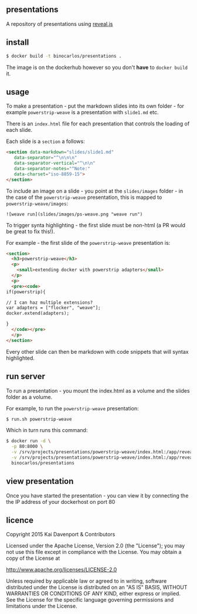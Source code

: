 ## presentations

A repository of presentations using [reveal.js](https://github.com/hakimel/reveal.js/)

## install

```bash
$ docker build -t binocarlos/presentations .
```

The image is on the dockerhub however so you don't **have** to `docker build` it.

## usage

To make a presentation - put the markdown slides into its own folder - for example `powerstrip-weave` is a presentation with `slide1.md` etc.

There is an `index.html` file for each presentation that controls the loading of each slide.

Each slide is a `section` a follows:

```html
<section data-markdown="slides/slide1.md"  
   data-separator="^\n\n\n"  
   data-separator-vertical="^\n\n"  
   data-separator-notes="^Note:"  
   data-charset="iso-8859-15">
</section>
```

To include an image on a slide - you point at the `slides/images` folder - in the case of the `powerstrip-weave` presentation, this is mapped to `powerstrip-weave/images`:

```
![weave run](slides/images/ps-weave.png "weave run")
```

To trigger synta highlighting - the first slide must be non-html (a PR would be great to fix this!).

For example - the first slide of the `powerstrip-weave` presentation is:

```html
<section>
  <h3>powerstrip-weave</h3>
  <p>
    <small>extending docker with powerstrip adapters</small>
  </p>
  <p>
  <pre><code>
if(powerstrip){

// I can haz multiple extensions?
var adapters = ["flocker", "weave"];
docker.extend(adapters);

}
  </code></pre>
  </p>
</section>
```

Every other slide can then be markdown with code snippets that will syntax highlighted.

## run server

To run a presentation - you mount the index.html as a volume and the slides folder as a volume.

For example, to run the `powerstrip-weave` presentation:


```bash
$ run.sh powerstrip-weave
```

Which in turn runs this command:

```bash
$ docker run -d \
  -p 80:8000 \
  -v /srv/projects/presentations/powerstrip-weave/index.html:/app/reveal.js/index.html \
  -v /srv/projects/presentations/powerstrip-weave/index.html:/app/reveal.js/index.html \
  binocarlos/presentations
```

## view presentation

Once you have started the presentation - you can view it by connecting the the IP address of your dockerhost on port 80

## licence

Copyright 2015 Kai Davenport & Contributors

Licensed under the Apache License, Version 2.0 (the "License"); you may not use this file except in compliance with the License.  You may obtain a copy of the License at

   http://www.apache.org/licenses/LICENSE-2.0

Unless required by applicable law or agreed to in writing, software distributed under the License is distributed on an "AS IS" BASIS, WITHOUT WARRANTIES OR CONDITIONS OF ANY KIND, either express or implied.  See the License for the specific language governing permissions and limitations under the License.